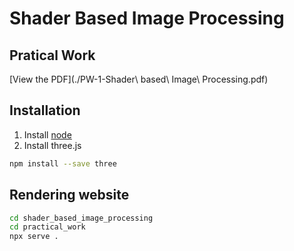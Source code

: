 # Shader Based Image Processing

## Pratical Work
[View the PDF](./PW-1-Shader\ based\ Image\ Processing.pdf)

## Installation

1. Install [node](https://nodejs.org/en)
2. Install three.js
  ```bash
  npm install --save three
  ```

## Rendering website
  ```bash
  cd shader_based_image_processing
  cd practical_work
  npx serve .
  ```
